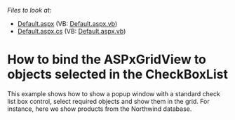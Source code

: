 <!-- default file list -->
*Files to look at*:

* [Default.aspx](./CS/Default.aspx) (VB: [Default.aspx.vb](./VB/Default.aspx.vb))
* [Default.aspx.cs](./CS/Default.aspx.cs) (VB: [Default.aspx.vb](./VB/Default.aspx.vb))
<!-- default file list end -->
# How to bind the ASPxGridView to objects selected in the CheckBoxList


<p>This example shows how to show a popup window with a standard check list box control, select required objects and show them in the grid. For instance, here we show products from the Northwind database.</p>

<br/>


